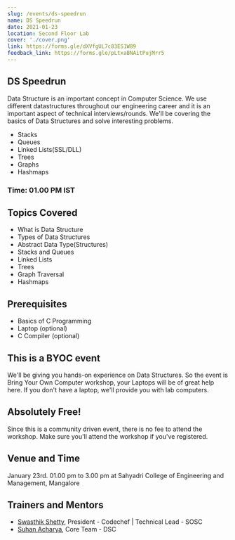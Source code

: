 ```yaml
---
slug: /events/ds-speedrun
name: DS Speedrun
date: 2021-01-23
location: Second Floor Lab
cover: './cover.png'
link: https://forms.gle/dXVfgUL7c83ES1W89
feedback_link: https://forms.gle/pLtxaBNAitPujMrr5
---
```


## DS Speedrun
Data Structure is an important concept in Computer Science. We use different datastructures throughout our engineering career and it is an important aspect of technical interviews/rounds. We'll be covering the basics of Data Structures and solve interesting problems.
- Stacks 
- Queues 
- Linked Lists(SSL/DLL) 
- Trees 
- Graphs 
- Hashmaps 

### Time: 01.00 PM IST

## Topics Covered
- What is Data Structure
- Types of Data Structures
- Abstract Data Type(Structures)
- Stacks and Queues
- Linked Lists
- Trees
- Graph Traversal
- Hashmaps

## Prerequisites
- Basics of C Programming
- Laptop (optional)
- C Compiler (optional)


## This is a BYOC event
We'll be giving you hands-on experience on Data Structures. So the event is Bring Your Own Computer workshop, your Laptops will be of great help here. If you don't have a laptop, we'll provide you with lab computers.

## Absolutely Free!
Since this is a community driven event, there is no fee to attend the workshop. Make sure you'll attend the workshop if you've registered.

## Venue and Time
January 23rd. 01.00 pm to 3.00 pm at Sahyadri College of Engineering and Management, Mangalore
## Trainers and Mentors
- [Swasthik Shetty](https://github.com/swaaz), President - Codechef | Technical Lead - SOSC
- [Suhan Acharya](https://github.com/suhanacharya), Core Team - DSC
